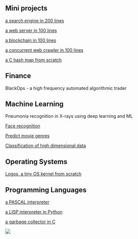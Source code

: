 
## Mini projects 

[a search engine in 200 lines](/search/tinysearch.py)

[a web server in 100 lines](/server/web-server-from-scratch.py)

[a blockchain in 100 lines](/blockchain/tinychain.py)

[a concurrent web crawler in 100 lines](/web-spiders/crawler.py)

[a C hash map from scratch](/hashmap-from-scratch/hashmap.c)


## Finance

BlackOps - a high frequency automated algorithmic trader  


## Machine Learning 

Pneumonia recognition in X-rays using deep learning and ML
 
[Face recognition](/machine-learning/face-recognition.py)

[Predict movie genres](/machine-learning/predict-genre-from-movie-summary.py)

[Classification of high dimensional data](/high-dimensionality/readme.md)


## Operating Systems

[Logos, a tiny OS kernel from scratch](https://github.com/selimslab/logos) 

## Programming Languages

[a PASCAL interpreter](https://github.com/selimslab/interpretty)

[a LISP interpreter in Python](/language/interpreter/lis.py)  

[a garbage collector in C](/language/garbage-collector/gc.c)  


![](/assets/launch.jpg)
